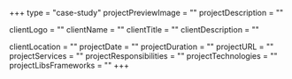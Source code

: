 +++
type = "case-study"
projectPreviewImage = ""
projectDescription = ""

clientLogo = ""
clientName = ""
clientTitle = ""
clientDescription = ""

clientLocation = ""
projectDate = ""
projectDuration = ""
projectURL = ""
projectServices = ""
projectResponsibilities = ""
projectTechnologies = ""
projectLibsFrameworks = ""
+++
